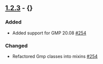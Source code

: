 ## [1.2.3] - {}

### Added

* Added support for GMP 20.08 [#254](https://github.com/greenbone/python-gvm/pull/254)

### Changed

* Refactored Gmp classes into mixins [#254](https://github.com/greenbone/python-gvm/pull/254)

[1.2.3]: https://github.com/greenbone/python-gvm/compare/v1.6.0...hidden1.2.3


